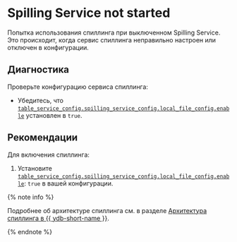 # Spilling Service not started

Попытка использования спиллинга при выключенном Spilling Service. Это происходит, когда сервис спиллинга неправильно настроен или отключен в конфигурации.

## Диагностика

Проверьте конфигурацию сервиса спиллинга:

- Убедитесь, что [`table_service_config.spilling_service_config.local_file_config.enable`](../../../reference/configuration/table_service_config.md#local-file-config-enable) установлен в `true`.

## Рекомендации

Для включения спиллинга:

1. Установите [`table_service_config.spilling_service_config.local_file_config.enable`](../../../reference/configuration/table_service_config.md#local-file-config-enable): `true` в вашей конфигурации.

{% note info %}

Подробнее об архитектуре спиллинга см. в разделе [Архитектура спиллинга в {{ ydb-short-name }}](../../concepts/spilling.md#architecture).

{% endnote %}
